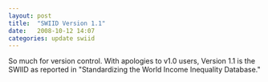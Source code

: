```yaml
---
layout: post
title:  "SWIID Version 1.1"
date:   2008-10-12 14:07
categories: update swiid
---
```


So much for version control. With apologies to v1.0 users, Version 1.1 is the SWIID as reported in "Standardizing the World Income Inequality Database."